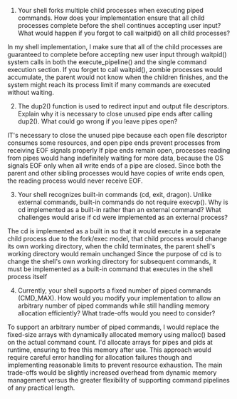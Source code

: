 1. Your shell forks multiple child processes when executing piped commands. How does your implementation ensure that all child processes complete before the shell continues accepting user input? What would happen if you forgot to call waitpid() on all child processes?

In my shell implementation, I make sure that all of the child processes are guaranteed to complete before accepting new user input through waitpid() system calls in both the execute_pipeline() and the single command execution section.
If you forget to call waitpid(), zombie processes would accumulate, the parent would not know when the children finishes, and the system might reach its process limit if many commands are executed without waiting.

2. The dup2() function is used to redirect input and output file descriptors. Explain why it is necessary to close unused pipe ends after calling dup2(). What could go wrong if you leave pipes open?

IT's necessary to close the unused pipe because each open file  descriptor consumes some resources, and open pipe ends prevent processes from receiving EOF signals properly
If pipe ends remain open, processes reading from pipes would hang indefinitely waiting for more data, because the OS signals EOF only when all write ends of a pipe are closed. Since both the parent and other sibling processes would have copies of write ends open, the reading process would never receive EOF.

3. Your shell recognizes built-in commands (cd, exit, dragon). Unlike external commands, built-in commands do not require execvp(). Why is cd implemented as a built-in rather than an external command? What challenges would arise if cd were implemented as an external process?

The cd is implemented as a built in so that it would execute in a separate child process due to the fork/exec model, that child process would change its own working directory, when the child terminates, the parent shell's working directory would remain unchanged
Since the purpose of cd is to change the shell's own working directory for subsequent commands, it must be implemented as a built-in command that executes in the shell process itself

4. Currently, your shell supports a fixed number of piped commands (CMD_MAX). How would you modify your implementation to allow an arbitrary number of piped commands while still handling memory allocation efficiently? What trade-offs would you need to consider?

To support an arbitrary number of piped commands, I would replace the fixed-size arrays with dynamically allocated memory using malloc() based on the actual command count. I'd allocate arrays for pipes and pids at runtime, ensuring to free this memory after use. This approach would require careful error handling for allocation failures though and implementing reasonable limits to prevent resource exhaustion. The main trade-offs would be slightly increased overhead from dynamic memory management versus the greater flexibility of supporting command pipelines of any practical length.